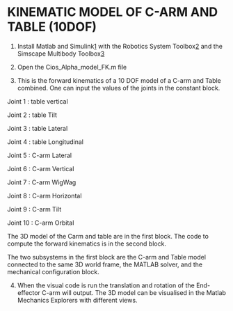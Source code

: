    
# KINEMATIC MODEL OF C-ARM AND TABLE (10DOF)



1. Install Matlab and Simulink[1] with the Robotics System Toolbox[2] and the Simscape Multibody Toolbox[3] 

2. Open the Cios_Alpha_model_FK.m file

3. This is the forward kinematics of a 10 DOF model of a C-arm and Table combined. One can input the values of the joints in the constant block.

Joint 1 : table vertical

  Joint 2 : table Tilt

  Joint 3 : table Lateral

  Joint 4 : table Longitudinal

  Joint 5 : C-arm Lateral

  Joint 6 : C-arm Vertical

  Joint 7 : C-arm WigWag

  Joint 8 : C-arm Horizontal
  
  Joint 9 : C-arm Tilt
  
  Joint 10 : C-arm Orbital

The 3D model of the Carm and table are in the first block. The code to compute the forward kinematics is in the second block.

The two subsystems in the first block are the C-arm and Table model connected to the same 3D world frame, the MATLAB solver, and the mechanical configuration block.

4. When the visual code is run the translation and rotation of the End-effector C-arm will output. The 3D model can be visualised in the Matlab Mechanics Explorers with different views.



[1]: https://www.mathworks.com/products/matlab.html
[2]: https://www.mathworks.com/help/robotics/
[3]: https://www.mathworks.com/products/simmechanics.html
